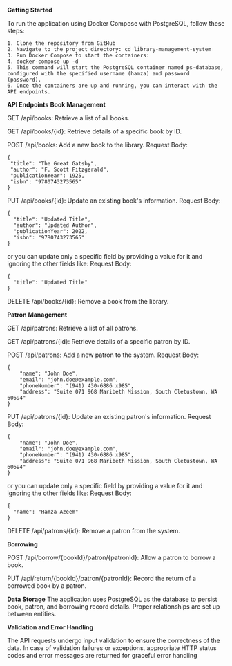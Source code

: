 **Getting Started**

To run the application using Docker Compose with PostgreSQL, follow these steps:

    1. Clone the repository from GitHub
    2. Navigate to the project directory: cd library-management-system
    3. Run Docker Compose to start the containers:
    4. docker-compose up -d
    5. This command will start the PostgreSQL container named ps-database, configured with the specified username (hamza) and password (password).
    6. Once the containers are up and running, you can interact with the API endpoints.

**API Endpoints**
**Book Management**

GET /api/books: Retrieve a list of all books.

GET /api/books/{id}: Retrieve details of a specific book by ID.

POST /api/books: Add a new book to the library.
Request Body:

    {
     "title": "The Great Gatsby",
     "author": "F. Scott Fitzgerald",
     "publicationYear": 1925,
     "isbn": "9780743273565"
    }

PUT /api/books/{id}: Update an existing book's information.
Request Body:

    {
      "title": "Updated Title",
      "author": "Updated Author",
      "publicationYear": 2022,
      "isbn": "9780743273565"
    }

or you can update only a specific field by providing a value for it and ignoring the other fields like:
Request Body:

    {
      "title": "Updated Title"
    }

DELETE /api/books/{id}: Remove a book from the library.

**Patron Management**

GET /api/patrons: Retrieve a list of all patrons.

GET /api/patrons/{id}: Retrieve details of a specific patron by ID.

POST /api/patrons: Add a new patron to the system.
Request Body:

    {
        "name": "John Doe",
        "email": "john.doe@example.com",
        "phoneNumber": "(941) 430-6886 x985",
        "address": "Suite 071 968 Maribeth Mission, South Cletustown, WA 60694"
    }

PUT /api/patrons/{id}: Update an existing patron's information.
Request Body:

    {
        "name": "John Doe",
        "email": "john.doe@example.com",
        "phoneNumber": "(941) 430-6886 x985",
        "address": "Suite 071 968 Maribeth Mission, South Cletustown, WA 60694"
    }

or you can update only a specific field by providing a value for it and ignoring the other fields like:
Request Body:

    {
      "name": "Hamza Azeem"
    }

DELETE /api/patrons/{id}: Remove a patron from the system.

**Borrowing**

POST /api/borrow/{bookId}/patron/{patronId}: Allow a patron to borrow a book.

PUT /api/return/{bookId}/patron/{patronId}: Record the return of a borrowed book by a patron.

**Data Storage**
The application uses PostgreSQL as the database to persist book, patron, and borrowing record details. Proper relationships are set up between entities.

**Validation and Error Handling**

The API requests undergo input validation to ensure the correctness of the data. In case of validation failures or exceptions, appropriate HTTP status codes and error messages are returned for graceful error handling












    

    
